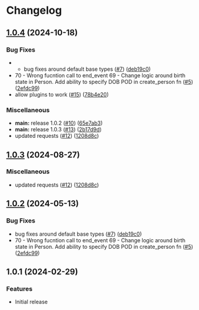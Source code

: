 # Changelog

## [1.0.4](https://github.com/telicent-oss/ies-tool/compare/v1.0.3...v1.0.4) (2024-10-18)


### Bug Fixes

* - bug fixes around default base types ([#7](https://github.com/telicent-oss/ies-tool/issues/7)) ([deb19c0](https://github.com/telicent-oss/ies-tool/commit/deb19c078eb76ca423de2e415b0efa368795c190))
* 70 - Wrong fucntion call to end_event 69 - Change logic around birth state in Person. Add ability to specify DOB POD in create_person fn ([#5](https://github.com/telicent-oss/ies-tool/issues/5)) ([2efdc99](https://github.com/telicent-oss/ies-tool/commit/2efdc9928b4fdcc488c0a47dfdf4e0b6ab093fb8))
* allow plugins to work ([#15](https://github.com/telicent-oss/ies-tool/issues/15)) ([78b4e20](https://github.com/telicent-oss/ies-tool/commit/78b4e20a1ec64f1b11f6b42097b7b1c0984ff50c))


### Miscellaneous

* **main:** release 1.0.2 ([#10](https://github.com/telicent-oss/ies-tool/issues/10)) ([65e7ab3](https://github.com/telicent-oss/ies-tool/commit/65e7ab3f7537ea1e88eb6a47fc98fa21fde815b9))
* **main:** release 1.0.3 ([#13](https://github.com/telicent-oss/ies-tool/issues/13)) ([2b17d9d](https://github.com/telicent-oss/ies-tool/commit/2b17d9db1a0b4e30182aae2852790f824adf2830))
* updated requests ([#12](https://github.com/telicent-oss/ies-tool/issues/12)) ([1208d8c](https://github.com/telicent-oss/ies-tool/commit/1208d8ca3af832435454a9f258f6412f44b2e805))

## [1.0.3](https://github.com/telicent-oss/ies-tool/compare/v1.0.2...v1.0.3) (2024-08-27)


### Miscellaneous

* updated requests ([#12](https://github.com/telicent-oss/ies-tool/issues/12)) ([1208d8c](https://github.com/telicent-oss/ies-tool/commit/1208d8ca3af832435454a9f258f6412f44b2e805))

## [1.0.2](https://github.com/telicent-oss/ies-tool/compare/v1.0.1...v1.0.2) (2024-05-13)


### Bug Fixes

* bug fixes around default base types ([#7](https://github.com/telicent-oss/ies-tool/issues/7)) ([deb19c0](https://github.com/telicent-oss/ies-tool/commit/deb19c078eb76ca423de2e415b0efa368795c190))
* 70 - Wrong fucntion call to end_event 69 - Change logic around birth state in Person. Add ability to specify DOB POD in create_person fn ([#5](https://github.com/telicent-oss/ies-tool/issues/5)) ([2efdc99](https://github.com/telicent-oss/ies-tool/commit/2efdc9928b4fdcc488c0a47dfdf4e0b6ab093fb8))

## 1.0.1 (2024-02-29)


### Features

* Initial release
